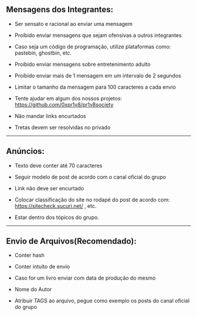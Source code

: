 ## Mensagens dos Integrantes:

  * Ser sensato e racional ao enviar uma mensagem

  * Proíbido enviar mensagens que sejam ofensivas a outros integrantes

  * Caso seja um código de programação, utilize plataformas como: pastebin, ghostbin, etc.

  * Proíbido enviar mensagens sobre entretenimento adulto

  * Proíbido enviar mais de 1 mensagem em um intervalo de 2 segundos

  * Limitar o tamanho da mensagem para 100 caracteres a cada envio

  * Tente ajudar em algum dos nossos projetos: https://github.com/0xpr1v8/pr1v8society

  * Não mandar links encurtados

  * Tretas devem ser resolvidas no privado

----

## Anúncios:

  * Texto deve conter até 70 caracteres

  * Seguir modelo de post de acordo com o canal oficial do grupo

  * Link não deve ser encurtado

  * Colocar classificação do site no rodapé do post de acordo com: https://sitecheck.sucuri.net/ , etc.

  * Estar dentro dos tópicos do grupo.

----

## Envio de Arquivos(Recomendado):

  * Conter hash

  * Conter intuíto de envio

  * Caso for um livro enviar com data de produção do mesmo

  * Nome do Autor

  * Atribuir TAGS ao arquivo, pegue como exemplo os posts do canal oficial do grupo
